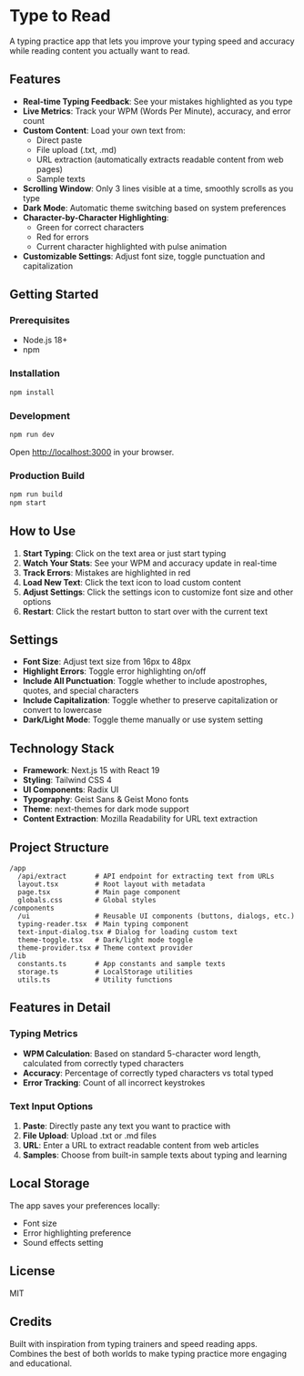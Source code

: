 # Type to Read

A typing practice app that lets you improve your typing speed and accuracy while reading content you actually want to read.

## Features

- **Real-time Typing Feedback**: See your mistakes highlighted as you type
- **Live Metrics**: Track your WPM (Words Per Minute), accuracy, and error count
- **Custom Content**: Load your own text from:
  - Direct paste
  - File upload (.txt, .md)
  - URL extraction (automatically extracts readable content from web pages)
  - Sample texts
- **Scrolling Window**: Only 3 lines visible at a time, smoothly scrolls as you type
- **Dark Mode**: Automatic theme switching based on system preferences
- **Character-by-Character Highlighting**:
  - Green for correct characters
  - Red for errors
  - Current character highlighted with pulse animation
- **Customizable Settings**: Adjust font size, toggle punctuation and capitalization

## Getting Started

### Prerequisites

- Node.js 18+
- npm

### Installation

```bash
npm install
```

### Development

```bash
npm run dev
```

Open [http://localhost:3000](http://localhost:3000) in your browser.

### Production Build

```bash
npm run build
npm start
```

## How to Use

1. **Start Typing**: Click on the text area or just start typing
2. **Watch Your Stats**: See your WPM and accuracy update in real-time
3. **Track Errors**: Mistakes are highlighted in red
4. **Load New Text**: Click the text icon to load custom content
5. **Adjust Settings**: Click the settings icon to customize font size and other options
6. **Restart**: Click the restart button to start over with the current text

## Settings

- **Font Size**: Adjust text size from 16px to 48px
- **Highlight Errors**: Toggle error highlighting on/off
- **Include All Punctuation**: Toggle whether to include apostrophes, quotes, and special characters
- **Include Capitalization**: Toggle whether to preserve capitalization or convert to lowercase
- **Dark/Light Mode**: Toggle theme manually or use system setting

## Technology Stack

- **Framework**: Next.js 15 with React 19
- **Styling**: Tailwind CSS 4
- **UI Components**: Radix UI
- **Typography**: Geist Sans & Geist Mono fonts
- **Theme**: next-themes for dark mode support
- **Content Extraction**: Mozilla Readability for URL text extraction

## Project Structure

```
/app
  /api/extract       # API endpoint for extracting text from URLs
  layout.tsx         # Root layout with metadata
  page.tsx           # Main page component
  globals.css        # Global styles
/components
  /ui                # Reusable UI components (buttons, dialogs, etc.)
  typing-reader.tsx  # Main typing component
  text-input-dialog.tsx # Dialog for loading custom text
  theme-toggle.tsx   # Dark/light mode toggle
  theme-provider.tsx # Theme context provider
/lib
  constants.ts       # App constants and sample texts
  storage.ts         # LocalStorage utilities
  utils.ts           # Utility functions
```

## Features in Detail

### Typing Metrics

- **WPM Calculation**: Based on standard 5-character word length, calculated from correctly typed characters
- **Accuracy**: Percentage of correctly typed characters vs total typed
- **Error Tracking**: Count of all incorrect keystrokes

### Text Input Options

1. **Paste**: Directly paste any text you want to practice with
2. **File Upload**: Upload .txt or .md files
3. **URL**: Enter a URL to extract readable content from web articles
4. **Samples**: Choose from built-in sample texts about typing and learning

## Local Storage

The app saves your preferences locally:
- Font size
- Error highlighting preference
- Sound effects setting

## License

MIT

## Credits

Built with inspiration from typing trainers and speed reading apps. Combines the best of both worlds to make typing practice more engaging and educational.
